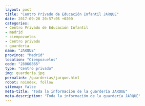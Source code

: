 ```yaml
---
layout: post
title: "Centro Privado de Educación Infantil JARQUE"
date: 2017-09-20 20:57:05 +0200
categories:
- Centro Privado de Educación Infantil
- madrid
- ciempozuelos
- Centro privado
- guarderia
name: "JARQUE"
province: "Madrid"
location: "Ciempozuelos"
code: "28060865"
type: "Centro privado"
img: guarderia.jpg
permalink: /guarderias/jarque.html
robot: noindex, follow
sitemap: false
meta-title: "Toda la información de la guardería JARQUE"
meta-description: "Toda la información de la guardería JARQUE"
---
```

